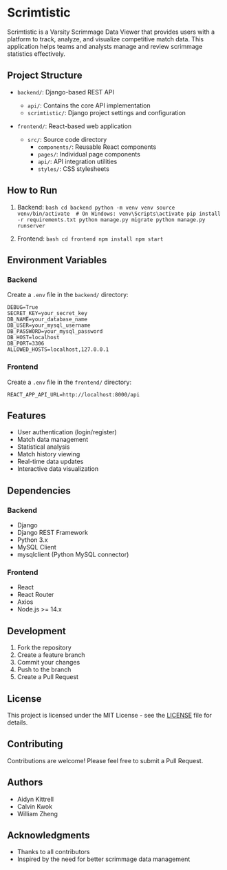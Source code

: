 # Scrimtistic
Scrimtistic is a Varsity Scrimmage Data Viewer that provides users with a platform to track, analyze, and visualize competitive match data. This application helps teams and analysts manage and review scrimmage statistics effectively.

## Project Structure
* `backend/`: Django-based REST API
  - `api/`: Contains the core API implementation
  - `scrimtistic/`: Django project settings and configuration
  
* `frontend/`: React-based web application
  - `src/`: Source code directory
    - `components/`: Reusable React components
    - `pages/`: Individual page components
    - `api/`: API integration utilities
    - `styles/`: CSS stylesheets

## How to Run
1. Backend:   ```bash
   cd backend
   python -m venv venv
   source venv/bin/activate  # On Windows: venv\Scripts\activate
   pip install -r requirements.txt
   python manage.py migrate
   python manage.py runserver   ```

2. Frontend:   ```bash
   cd frontend
   npm install
   npm start   ```

## Environment Variables
### Backend
Create a `.env` file in the `backend/` directory:
```
DEBUG=True
SECRET_KEY=your_secret_key
DB_NAME=your_database_name
DB_USER=your_mysql_username
DB_PASSWORD=your_mysql_password
DB_HOST=localhost
DB_PORT=3306
ALLOWED_HOSTS=localhost,127.0.0.1
```
### Frontend
Create a `.env` file in the `frontend/` directory:
```
REACT_APP_API_URL=http://localhost:8000/api
```

## Features
- User authentication (login/register)
- Match data management
- Statistical analysis
- Match history viewing
- Real-time data updates
- Interactive data visualization

## Dependencies
### Backend
- Django
- Django REST Framework
- Python 3.x
- MySQL Client
- mysqlclient (Python MySQL connector)

### Frontend
- React
- React Router
- Axios
- Node.js >= 14.x

## Development
1. Fork the repository
2. Create a feature branch
3. Commit your changes
4. Push to the branch
5. Create a Pull Request

## License
This project is licensed under the MIT License - see the [LICENSE](LICENSE) file for details.

## Contributing
Contributions are welcome! Please feel free to submit a Pull Request.

## Authors
- Aidyn Kittrell
- Calvin Kwok
- William Zheng

## Acknowledgments
- Thanks to all contributors
- Inspired by the need for better scrimmage data management




